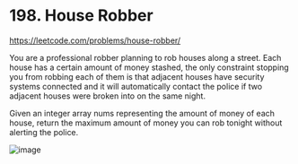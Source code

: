# 198. House Robber

https://leetcode.com/problems/house-robber/


You are a professional robber planning to rob houses along a street. Each house has a certain amount of money stashed, the only constraint stopping you from robbing each of them is that adjacent houses have security systems connected and it will automatically contact the police if two adjacent houses were broken into on the same night.

Given an integer array nums representing the amount of money of each house, return the maximum amount of money you can rob tonight without alerting the police.

![image](https://user-images.githubusercontent.com/12128784/114368424-5d81af80-9bb8-11eb-83d8-14069299ffb6.png)
